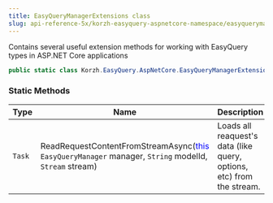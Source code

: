 ```yaml
---
title: EasyQueryManagerExtensions class
slug: api-reference-5x/korzh-easyquery-aspnetcore-namespace/easyquerymanagerextensions-class
---
```


Contains several useful extension methods for working with EasyQuery types in ASP.NET Core applications
```csharp
public static class Korzh.EasyQuery.AspNetCore.EasyQueryManagerExtensions

```

### Static Methods

| Type | Name | Description | 
| --- | --- | --- | 
| `Task` | ReadRequestContentFromStreamAsync(<span style='color: blue'>this</span> `EasyQueryManager` manager, `String` modelId, `Stream` stream) | Loads all reaquest's data (like query, options, etc) from the stream. |